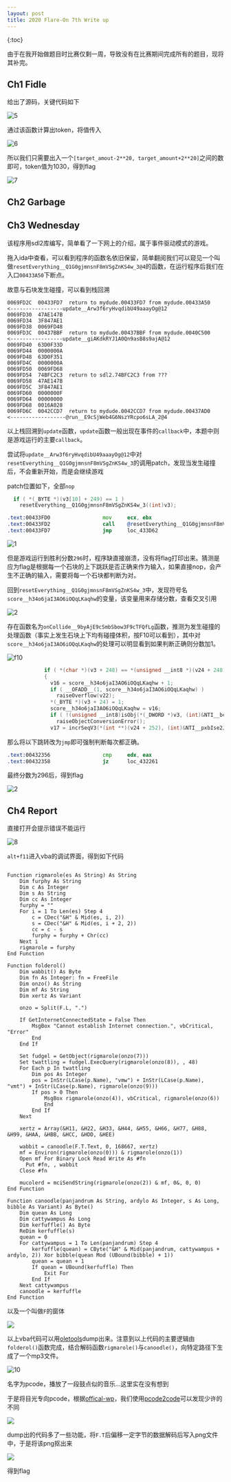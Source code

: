 ```yaml
---
layout: post
title: 2020 Flare-On 7th Write up
---
```


{:toc}

由于在我开始做题目时比赛仅剩一周，导致没有在比赛期间完成所有的题目，现将其补完。

## Ch1 Fidle

给出了源码，关键代码如下

![5](../images/flareon5.png)

通过该函数计算出token，将值传入

![6](../images/flareon6.png)

所以我们只需要出入一个`[target_amout-2**20, target_amount+2**20]`之间的数即可，token值为1030，得到flag

![7](../images/flareon7.png)

## Ch2 Garbage

## Ch3 Wednesday

该程序用sdl2库编写，简单看了一下网上的介绍，属于事件驱动模式的游戏。

拖入ida中查看，可以看到程序的函数名依旧保留，简单翻阅我们可以窥见一个叫做`resetEverything__Q1G0gjmnsnF8mVSgZnKS4w_3@4`的函数，在运行程序后我们在入口`00433A50`下断点。

故意与石块发生碰撞，可以看到栈回溯

```
0069FD2C  00433FD7  return to mydude.00433FD7 from mydude.00433A50   <-----------------update__Arw3f6ryHvqdibU49aaayOg@12
0069FD30  47AE147B  
0069FD34  3F847AE1  
0069FD38  0069FD48  
0069FD3C  00437BBF  return to mydude.00437BBF from mydude.0040C500   <-----------------update__giAKdkRYJ1A0Qn9asB8s9ajA@12
0069FD40  63D0F33D  
0069FD44  0000000A  
0069FD48  63D0F351  
0069FD4C  0000000A  
0069FD50  0069FD68  
0069FD54  74BFC2C3  return to sdl2.74BFC2C3 from ???
0069FD58  47AE147B  
0069FD5C  3F847AE1  
0069FD60  0000000F  
0069FD64  00000000  
0069FD68  0016A028  
0069FD6C  0042CCD7  return to mydude.0042CCD7 from mydude.00437AD0   <------------------@run__E9cSjWeb4G6NszYRcpo6sLA_2@4
```

以上栈回溯到`update`函数，`update`函数一般出现在事件的`callback`中，本题中则是游戏运行的主要`callback`。

尝试将`update__Arw3f6ryHvqdibU49aaayOg@12`中对`resetEverything__Q1G0gjmnsnF8mVSgZnKS4w_3`的调用patch，发现当发生碰撞后，不会重新开始，而是会继续游戏

patch位置如下，全部`nop`

```c
  if ( *(_BYTE *)(v3[10] + 249) == 1 )
    resetEverything__Q1G0gjmnsnF8mVSgZnKS4w_3((int)v3);
```

```asm
.text:00433FD0                 mov     ecx, ebx
.text:00433FD2                 call    @resetEverything__Q1G0gjmnsnF8mVSgZnKS4w_3@4
.text:00433FD7                 jmp     loc_433D62
```

![1](../images/flareon2.png)

但是游戏运行到胜利分数`296`时，程序缺直接崩溃，没有将flag打印出来。猜测是应为flag是根据每一个石块的上下跳跃是否正确来作为输入，如果直接nop，会产生不正确的输入，需要将每一个石块都判断为对。

回到`resetEverything__Q1G0gjmnsnF8mVSgZnKS4w_3`中，发现符号名`score__h34o6jaI3AO6iOQqLKaqhw`的变量，该变量用来存储分数，查看交叉引用

![2](../images/flareon3.png)

存在函数名为`onCollide__9byAjE9cSmbSbow3F9cTFQfLg`函数，推测为发生碰撞的处理函数（事实上发生石块上下均有碰撞体积，按F10可以看到），其中对`score__h34o6jaI3AO6iOQqLKaqhw`的处理可以明显看到如果判断正确则分数加1。

![f10](../images/flareon4.png)

```c
            if ( *(char *)(v3 + 248) == *(unsigned __int8 *)(v24 + 248) )
            {
              v16 = score__h34o6jaI3AO6iOQqLKaqhw + 1;
              if ( __OFADD__(1, score__h34o6jaI3AO6iOQqLKaqhw) )
                raiseOverflow(v22);
              *(_BYTE *)(v3 + 24) = 1;
              score__h34o6jaI3AO6iOQqLKaqhw = v16;
              if ( !(unsigned __int8)isObj(*(_DWORD *)v3, (int)&NTI__bc9cIRpcNby7Dj3TH0kx9cWA_) )
                raiseObjectConversionError();
              v17 = incrSeqV3(*(int **)(v24 + 252), (int)&NTI__pxbIse2JUQkJU0n9blV9bY5g_);
```

那么将以下跳转改为`jmp`即可强制判断每次都正确。

```asm
.text:00432356                 cmp     edx, eax
.text:00432358                 jz      loc_432261
```

最终分数为296后，得到flag

![2](../images/flareon1.png)

## Ch4 Report

直接打开会提示错误不能运行

![8](../images/flareon8.png)

`alt+f11`进入vba的调试界面，得到如下代码

```vbs

Function rigmarole(es As String) As String
    Dim furphy As String
    Dim c As Integer
    Dim s As String
    Dim cc As Integer
    furphy = ""
    For i = 1 To Len(es) Step 4
        c = CDec("&H" & Mid(es, i, 2))
        s = CDec("&H" & Mid(es, i + 2, 2))
        cc = c - s
        furphy = furphy + Chr(cc)
    Next i
    rigmarole = furphy
End Function

Function folderol()
    Dim wabbit() As Byte
    Dim fn As Integer: fn = FreeFile
    Dim onzo() As String
    Dim mf As String
    Dim xertz As Variant
    
    onzo = Split(F.L, ".")
    
    If GetInternetConnectedState = False Then
        MsgBox "Cannot establish Internet connection.", vbCritical, "Error"
        End
    End If

    Set fudgel = GetObject(rigmarole(onzo(7)))
    Set twattling = fudgel.ExecQuery(rigmarole(onzo(8)), , 48)
    For Each p In twattling
        Dim pos As Integer
        pos = InStr(LCase(p.Name), "vmw") + InStr(LCase(p.Name), "vmt") + InStr(LCase(p.Name), rigmarole(onzo(9)))
        If pos > 0 Then
            MsgBox rigmarole(onzo(4)), vbCritical, rigmarole(onzo(6))
            End
        End If
    Next
        
    xertz = Array(&H11, &H22, &H33, &H44, &H55, &H66, &H77, &H88, &H99, &HAA, &HBB, &HCC, &HDD, &HEE)

    wabbit = canoodle(F.T.Text, 0, 168667, xertz)
    mf = Environ(rigmarole(onzo(0))) & rigmarole(onzo(1))
    Open mf For Binary Lock Read Write As #fn
      Put #fn, , wabbit
    Close #fn
    
    mucolerd = mciSendString(rigmarole(onzo(2)) & mf, 0&, 0, 0)
End Function

Function canoodle(panjandrum As String, ardylo As Integer, s As Long, bibble As Variant) As Byte()
    Dim quean As Long
    Dim cattywampus As Long
    Dim kerfuffle() As Byte
    ReDim kerfuffle(s)
    quean = 0
    For cattywampus = 1 To Len(panjandrum) Step 4
        kerfuffle(quean) = CByte("&H" & Mid(panjandrum, cattywampus + ardylo, 2)) Xor bibble(quean Mod (UBound(bibble) + 1))
        quean = quean + 1
        If quean = UBound(kerfuffle) Then
            Exit For
        End If
    Next cattywampus
    canoodle = kerfuffle
End Function
```

以及一个叫做`F`的窗体

![](../images/flareon9.png)

以上vba代码可以用[oletools](https://github.com/decalage2/oletools)dump出来。注意到以上代码的主要逻辑由`folderol()`函数完成，结合解码函数`rigmarole()`与`canoodle()`，向特定路径下生成了一个mp3文件。

![10](../images/flareon10.png)

名字为pcode，播放了一段鼓点似的音乐...这里实在没有想到

于是将目光专向pcode，根据[offical-wp](https://www.fireeye.com/content/dam/fireeye-www/blog/pdfs/flareon7-challenge4-solution.pdf)，我们使用[pcode2code](https://pypi.org/project/pcode2code/)可以发现少许的不同

![](../images/flareon11.png)

dump出的代码多了一些功能，将`F.T`后偏移一定字节的数据解码后写入png文件中，于是将该png抠出来

![](../images/flareon12.png)

得到flag
